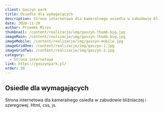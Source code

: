 ```yaml
---
client: Gaszyn park
title: Osiedle dla wymagających
description: Strona internetowa dla kameralnego osiedla w zabudowie bliźniaczej i szeregowej. 
date: 2020-11-20
author: Przemek Miros
thumbnail: /content/realizacje/img/gaszyn-thumb-big.jpg
imageMain: /content/realizacje/img/gaszyn-thumb-big.jpg
imageMobile: /content/realizacje/img/gaszyn-mobile.jpg
imageGridOne: /content/realizacje/img/gaszyn-1.jpg
imageGridTwo: /content/realizacje/img/gaszyn-2.jpg
category: 
  - Strona internetowa
link: https://gaszynpark.pl/
order: 20
---
```


## Osiedle dla wymagających

Strona internetowa dla kameralnego osiedla w zabudowie bliźniaczej i szeregowej. Html, css, js.
